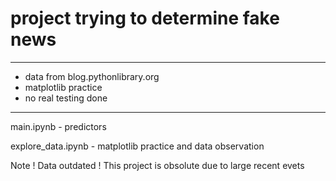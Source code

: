 # project trying to determine fake news
*** 
- data from blog.pythonlibrary.org
- matplotlib practice
- no real testing done
- ---
main.ipynb - predictors 

explore_data.ipynb - matplotlib practice and data observation



Note ! Data outdated !
This project is obsolute due to large recent evets
